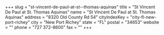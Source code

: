 +++
slug = "st-vincent-de-paul-at-st--thomas-aquinas"
title = "St Vincent De Paul at St. Thomas Aquinas"
name = "St Vincent De Paul at St. Thomas Aquinas"
address = "8320 Old County Rd 54"
cityIndexKey = "city-fl-new-port-richey"
city = "New Port Richey"
state = "FL"
postal = "34653"
website = ""
phone = "727 372-8600"
fax = ""
+++

